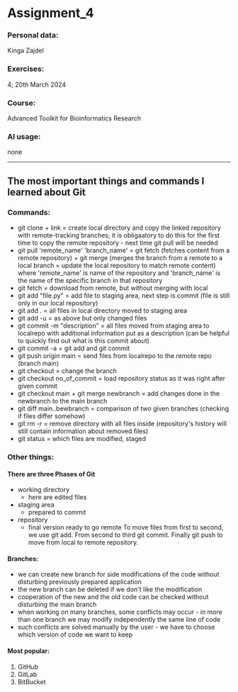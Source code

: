 # Assignment_4
### Personal data:  
Kinga Zajdel
### Exercises:
4; 20th March 2024
### Course:
Advanced Toolkit for Bioinformatics Research
### AI usage:
none

---------------------------------------------------------------------------------

##  The most important things and commands I learned about Git

### Commands:
* git clone + link = create local directory and copy the linked repository with remote-tracking branches; it is obligaatory to do this for the first time to copy the remote repository - next time git pull will be needed
* git pull 'remote_name' 'branch_name' = git fetch (fetches content from a remote repository) + git merge (merges the branch from a remote to a local branch = update the local repository to match remote content) where 'remote_name' is name of the repository and 'branch_name' is the name of the specific branch in that repository
* git fetch = download from remote, but without merging with local
* git add "file.py" = add file to staging area, next step is commit (file is still only in our local repository)
* git add . = all files in local directory moved to staging area
* git add -u = as above but only changed files
* git commit -m "description" = all files moved from staging area to localrepo with additional information put as a description (can be helpful to quickly find out what is this commit about)
* git commit -a = git add and git commit
* git push origin main = send files from localrepo to the remote repo (branch main)
* git checkout = change the branch
* git checkout no_of_commit = load repository status as it was right after given commit
* git checkout main + git merge newbranch = add changes done in the newbranch to the main branch
* git diff main..bewbranch = comparison of two given branches (checking if files differ somehow)
* git rm -r = remove directory with all files inside (repository's history will still contain information about removed files)
* git status = which files are modified, staged

### Other things:
#### There are three Phases of Git
* working directory
  - here are edited files
* staging area
  - prepared to commit
* repository
  - final version ready to go remote
To move files from first to second, we use git add. From second to third git commit. Finally git push to move from local to remote repository.
#### Branches:
* we can create new branch for side modifications of the code without disturbing previously prepared application
* the new branch can be deleted if we don't like the modification
* cooperation of the new and the old code can be checked without disturbing the main branch
* when working on many branches, some conflicts may occur - in more than one branch we may modify independently the same line of code
* such conflicts are solved manually by the user - we have to choose which version of code we want to keep
#### Most popular:
1. GitHub
2. GitLab
3. BitBucket


